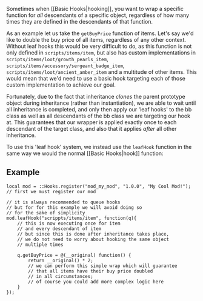 Sometimes when [[Basic Hooks|hooking]], you want to wrap a specific function for *all* descendants of a specific object, regardless of how many times they are defined in the descendants of that function.

As an example let us take the `getBuyPrice` function of items. Let's say we'd like to double the buy price of all items, regardless of any other context. Without leaf hooks this would be very difficult to do, as this function is not only defined in `scripts/items/item`, but also has custom implementations in `scripts/items/loot/growth_pearls_item`, `scripts/items/accessory/sergeant_badge_item`, `scripts/items/loot/ancient_amber_item` and a multitude of other items. This would mean that we'd need to use a basic hook targeting each of those custom implementation to achieve our goal.

Fortunately, due to the fact that inheritance *clones* the parent prototype object during inheritance (rather than instantiation), we are able to wait until all inheritance is completed, and only then apply our 'leaf hooks' to the bb class as well as all descendants of the bb class we are targeting our hook at. This guarantees that our wrapper is applied exactly once to each descendant of the target class, and also that it applies *after* all other inheritance.

To use this 'leaf hook' system, we instead use the `leafHook` function in the same way we would the normal [[Basic Hooks|hook]] function:

## Example
```squirrel
local mod = ::Hooks.register("mod_my_mod", "1.0.0", "My Cool Mod!");
// first we must register our mod

// it is always recommended to queue hooks
// but for for this example we will avoid doing so
// for the sake of simplicity
mod.leafHook("scrippts/items/item", function(q){
	// this is now executing once for item
	// and every descendant of item
	// but since this is done after inheritance takes place,
	// we do not need to worry about hooking the same object
	// multiple times

	q.getBuyPrice = @(__original) function() {
		return __original() * 2;
		// we can perform this simple wrap which will guarantee
		// that all items have their buy price doubled
		// in all circumstances;
		// of course you could add more complex logic here
	}
});
```